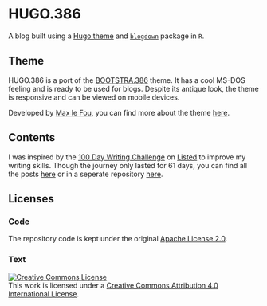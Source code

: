 # HUGO.386

A blog built using a [Hugo theme](https://themes.gohugo.io/) and [`blogdown`](https://bookdown.org/yihui/blogdown/) package in `R`.

## Theme

HUGO.386 is a port of the [BOOTSTRA.386](//github.com/kristopolous/BOOTSTRA.386) theme. It has a cool MS-DOS feeling and is ready to be used for blogs. Despite its antique look, the theme is responsive and can be viewed on mobile devices.

Developed by [Max le Fou](https://gitlab.com/maxlefou), you can find more about the theme [here](https://gitlab.com/maxlefou/hugo.386).

## Contents

I was inspired by the [100 Day Writing Challenge](https://listed.to/@Listed/5202/100-day-writing-challenge) on [Listed](https://listed.to/) to improve my writing skills. Though the journey only lasted for 61 days, you can find all the posts [here](https://github.com/TheDataAreClean/HUGO.386/tree/master/content/blog) or in a seperate repository [here](https://github.com/TheDataAreClean/100-days).

## Licenses

### Code

The repository code is kept under the original [Apache License 2.0](https://spdx.org/licenses/Apache-2.0.html).

### Text

<a rel="license" href="http://creativecommons.org/licenses/by/4.0/"><img alt="Creative Commons License" style="border-width:0" src="https://i.creativecommons.org/l/by/4.0/88x31.png" /></a><br />This work is licensed under a <a rel="license" href="http://creativecommons.org/licenses/by/4.0/">Creative Commons Attribution 4.0 International License</a>.

